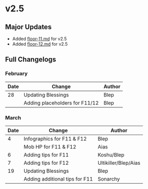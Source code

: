 # v2.5

## Major Updates

* Added [floor-11.md](../../archive/previous-floors/floor-11.md "mention") for v2.5
* Added [floor-12.md](../../archive/previous-floors/floor-12.md "mention") for v2.5

## Full Changelogs

### February

| Date | Change                         | Author |
| ---- | ------------------------------ | ------ |
| 28   | Updating Blessings             | Blep   |
|      | Adding placeholders for F11/12 | Blep   |

### March

| Date | Change                         | Author               |
| ---- | ------------------------------ | -------------------- |
| 4    | Infographics for F11 & F12     | Blep                 |
|      | Mob HP for F11 & F12           | Aias                 |
| 6    | Adding tips for F11            | Koshu/Blep           |
| 7    | Adding tips for F12            | Ultikiller/Blep/Aias |
| 19   | Updating Blessings             | Blep                 |
|      | Adding additional tips for F11 | Sonarchy             |
